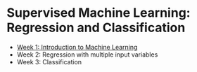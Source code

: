 # Supervised Machine Learning: Regression and Classification
* [Week 1: Introduction to Machine Learning](./week-01.md)
* Week 2: Regression with multiple input variables
* Week 3: Classification